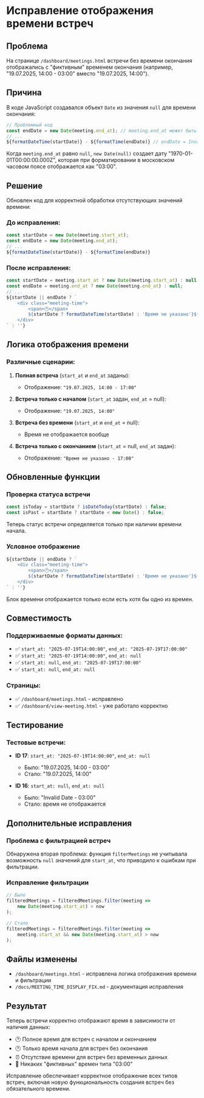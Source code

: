 # Исправление отображения времени встреч

## Проблема

На странице `/dashboard/meetings.html` встречи без времени окончания отображались с "фиктивным" временем окончания (например, "19.07.2025, 14:00 - 03:00" вместо "19.07.2025, 14:00").

## Причина

В коде JavaScript создавался объект `Date` из значения `null` для времени окончания:

```javascript
// Проблемный код
const endDate = new Date(meeting.end_at); // meeting.end_at может быть null
// ...
${formatDateTime(startDate)} - ${formatTime(endDate)} // endDate = Invalid Date
```

Когда `meeting.end_at` равно `null`, `new Date(null)` создает дату "1970-01-01T00:00:00.000Z", которая при форматировании в московском часовом поясе отображается как "03:00".

## Решение

Обновлен код для корректной обработки отсутствующих значений времени:

### До исправления:
```javascript
const startDate = new Date(meeting.start_at);
const endDate = new Date(meeting.end_at);
// ...
${formatDateTime(startDate)} - ${formatTime(endDate)}
```

### После исправления:
```javascript
const startDate = meeting.start_at ? new Date(meeting.start_at) : null;
const endDate = meeting.end_at ? new Date(meeting.end_at) : null;
// ...
${startDate || endDate ? `
    <div class="meeting-time">
        <span>🕐</span>
        ${startDate ? formatDateTime(startDate) : 'Время не указано'}${endDate ? ` - ${formatTime(endDate)}` : ''}
    </div>
` : ''}
```

## Логика отображения времени

### Различные сценарии:

1. **Полная встреча** (`start_at` и `end_at` заданы):
   - Отображение: `"19.07.2025, 14:00 - 17:00"`

2. **Встреча только с началом** (`start_at` задан, `end_at` = null):
   - Отображение: `"19.07.2025, 14:00"`

3. **Встреча без времени** (`start_at` и `end_at` = null):
   - Время не отображается вообще

4. **Встреча только с окончанием** (`start_at` = null, `end_at` задан):
   - Отображение: `"Время не указано - 17:00"`

## Обновленные функции

### Проверка статуса встречи
```javascript
const isToday = startDate ? isDateToday(startDate) : false;
const isPast = startDate ? startDate < new Date() : false;
```

Теперь статус встречи определяется только при наличии времени начала.

### Условное отображение
```javascript
${startDate || endDate ? `
    <div class="meeting-time">
        <span>🕐</span>
        ${startDate ? formatDateTime(startDate) : 'Время не указано'}${endDate ? ` - ${formatTime(endDate)}` : ''}
    </div>
` : ''}
```

Блок времени отображается только если есть хотя бы одно из времен.

## Совместимость

### Поддерживаемые форматы данных:
- ✅ `start_at: "2025-07-19T14:00:00"`, `end_at: "2025-07-19T17:00:00"`
- ✅ `start_at: "2025-07-19T14:00:00"`, `end_at: null`
- ✅ `start_at: null`, `end_at: "2025-07-19T17:00:00"`
- ✅ `start_at: null`, `end_at: null`

### Страницы:
- ✅ `/dashboard/meetings.html` - исправлено
- ✅ `/dashboard/view-meeting.html` - уже работало корректно

## Тестирование

### Тестовые встречи:
- **ID 17**: `start_at: "2025-07-19T14:00:00"`, `end_at: null`
  - Было: "19.07.2025, 14:00 - 03:00"
  - Стало: "19.07.2025, 14:00"

- **ID 16**: `start_at: null`, `end_at: null`
  - Было: "Invalid Date - 03:00"
  - Стало: время не отображается

## Дополнительные исправления

### Проблема с фильтрацией встреч
Обнаружена вторая проблема: функция `filterMeetings` не учитывала возможность `null` значений для `start_at`, что приводило к ошибкам при фильтрации.

### Исправление фильтрации
```javascript
// Было
filteredMeetings = filteredMeetings.filter(meeting => 
    new Date(meeting.start_at) > now
);

// Стало
filteredMeetings = filteredMeetings.filter(meeting => 
    meeting.start_at && new Date(meeting.start_at) > now
);
```

## Файлы изменены

- `/dashboard/meetings.html` - исправлена логика отображения времени и фильтрации
- `/docs/MEETING_TIME_DISPLAY_FIX.md` - документация исправления

## Результат

Теперь встречи корректно отображают время в зависимости от наличия данных:
- 🕐 Полное время для встреч с началом и окончанием
- 🕐 Только время начала для встреч без окончания
- ⏰ Отсутствие времени для встреч без временных данных
- 🚫 Никаких "фиктивных" времен типа "03:00"

Исправление обеспечивает корректное отображение всех типов встреч, включая новую функциональность создания встреч без обязательного времени.